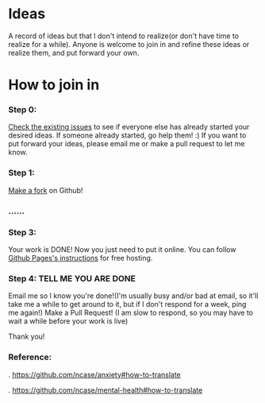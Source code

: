 # Ideas
A record of ideas but that I don't intend to realize(or don't have time to realize for a while). Anyone is welcome to join in and refine these ideas or realize them, and put forward your own.

# How to join in

### Step 0:
[Check the existing issues](https://github.com/FinalFantasy27/Ideas/issues) to see if everyone else has already started your desired ideas. If someone already started, go help them! :) If you want to put forward your ideas, please email me or make a pull request to let me know.

### Step 1:
[Make a fork](https://docs.github.com/en/get-started/quickstart/fork-a-repo) on Github!

### ......

### Step 3:
Your work is DONE! Now you just need to put it online. You can follow [Github Pages's instructions](https://pages.github.com/) for free hosting.

### Step 4: TELL ME YOU ARE DONE 
Email me so I know you're done!(I'm usually busy and/or bad at email, so it'll take me a while to get around to it, but if I don't respond for a week, ping me again!)
Make a Pull Request! (I am slow to respond, so you may have to wait a while before your work is live)

Thank you!

### Reference: 
. https://github.com/ncase/anxiety#how-to-translate

. https://github.com/ncase/mental-health#how-to-translate
